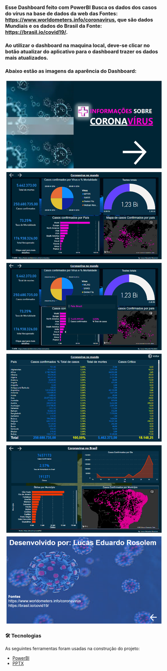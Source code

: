 ### Esse Dashboard feito com PowerBI Busca os dados dos casos do vírus na base de dados da web das Fontes: https://www.worldometers.info/coronavirus, que são dados Mundiais e os dados do Brasil da Fonte: https://brasil.io/covid19/.
### Ao utilizar o dashboard na maquina local, deve-se clicar no botão atualizar do aplicativo para o dashboard trazer os dados mais atualizados.

### Abaixo estão as imagens da aparência do Dashboard:


<a href="#">
    <img src="svg/1.png" alt="html" style="vertical-align:top; margin:6px 4px">
  </a> 




  <a href="#">
    <img src="svg/2.png" alt="html" style="vertical-align:top; margin:6px 4px">
  </a>




  <a href="#">
    <img src="svg/3.png" alt="html" style="vertical-align:top; margin:6px 4px">
  </a>




  <a href="#">
    <img src="svg/4.png" alt="html" style="vertical-align:top; margin:6px 4px">
  </a>




  <a href="#">
    <img src="svg/5.png" alt="html" style="vertical-align:top; margin:6px 4px">
  </a>




<a href="#">
    <img src="svg/6.png" alt="html" style="vertical-align:top; margin:6px 4px">
  </a>

 ### 🛠 Tecnologias

As seguintes ferramentas foram usadas na construção do projeto:

- [PowerBI](https://powerbi.microsoft.com/pt-br/)
- [PPTX](https://www.office.com/launch/powerpoint)












